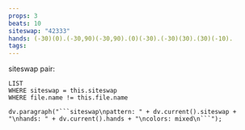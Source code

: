 ```yaml
---
props: 3
beats: 10
siteswap: "42333"
hands: (-30)(0).(-30,90)(-30,90).(0)(-30).(-30)(30).(30)(-10).
tags:
---
```


siteswap pair:
```dataview
LIST
WHERE siteswap = this.siteswap
WHERE file.name != this.file.name
```
```dataviewjs
dv.paragraph("```siteswap\npattern: " + dv.current().siteswap + "\nhands: " + dv.current().hands + "\ncolors: mixed\n```");
```
